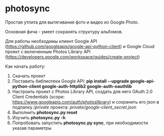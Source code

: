 # photosync
Простая утлита для вытягивания фото и видео из Google Photo.

Основная фича - умеет сохранять структуру альбомов.

Для работы необходимы клиент Google API (https://github.com/googleapis/google-api-python-client) и Google Cloud проект с включенным Photos Library API (https://developers.google.com/workspace/guides/create-project)

Как начать работу:

1) Скачать проект
2) Поставить библиотеки Google API: **pip install --upgrade google-api-python-client google-auth-httplib2 google-auth-oauthlib**
3) Настроить проект c Photos Library API, создать для него OAuth 2.0 Client Сredentials (scope: https://www.googleapis.com/auth/photoslibrary)
   и сохранить его json в подпапку _/private_ проекта: _private/google-client_secret.json_
4) Выполнить **photosync.py reset**
5) Изучить **photosync.py -h**
6) Попробовать запустить **photosync.py sync**, при необходимости указав параметры


